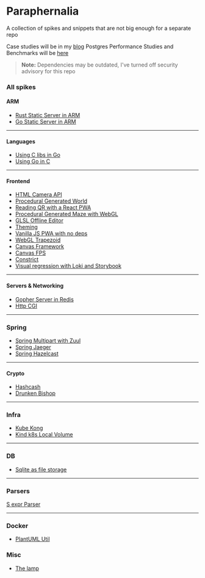 # Paraphernalia

A collection of spikes and snippets that are not big enough for a separate repo

Case studies will be in my [blog](https://mark1626.github.io/)
Postgres Performance Studies and Benchmarks will be [here](https://github.com/Mark1626/postgres-benches)

> **Note:** Dependencies may be outdated, I've turned off security advisory for this repo

### All spikes

#### ARM

- [Rust Static Server in ARM](./arm-static-server/README.md)
- [Go Static Server in ARM](./go-static-server/README.md)

---

#### Languages

- [Using C libs in Go](./clib-to-go/README.md)
- [Using Go in C](./golib-to-c/README.md)

---

#### Frontend

- [HTML Camera API](./CameraApp/README.md)
- [Procedural Generated World](./perlin-terrain/README.md)
- [Reading QR with a React PWA](./react-camera-qr/README.md)
- [Procedural Generated Maze with WebGL](./react-three-maze/README.md)
- [GLSL Offline Editor](./shaders/README.md)
- [Theming](./theming/README.md)
- [Vanilla JS PWA with no deps](./vanilla-pwa/README.md)
- [WebGL Trapezoid](./webglTrapezoid/README.md)
- [Canvas Framework](./canvasFramework/README.md)
- [Canvas FPS](./canvasFps/README.md)
- [Constrict](./test-constrict/README.md)
- [Visual regression with Loki and Storybook](./visual-regression/README.md)

---

#### Servers & Networking

- [Gopher Server in Redis](./gopher/README.md)
- [Http CGI](./http-cgi/README.md)

---

### Spring

- [Spring Multipart with Zuul](./spring-proxy-multipart/README.md)
- [Spring Jaeger](./spring-tracing-jaeger/README.md)
- [Spring Hazelcast](./spring-hazelcast/README.md)

---

#### Crypto

- [Hashcash](./hashcash-test/hashcash-node/README.md)
- [Drunken Bishop](./drunken-bishop/README.md)

---

### Infra

- [Kube Kong](./kube-kong/README.md)
- [Kind k8s Local Volume](./k8s-local-volume/README.md)

---

### DB

- [Sqlite as file storage](./the-void/README.md)

---

### Parsers

[S expr Parser](./s-parser/README.md)

---

### Docker

- [PlantUML Util](./plantuml-util/README.md)

### Misc

- [The lamp](./the-lamp/README.md)
